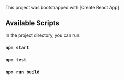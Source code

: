 This project was bootstrapped with [Create React App]

## Available Scripts

In the project directory, you can run:

### `npm start`

### `npm test`

### `npm run build`
